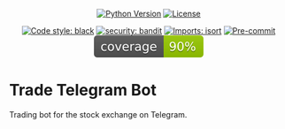 <div align="center">

[![Python Version](https://img.shields.io/pypi/pyversions/tradernet_api.svg)](https://pypi.org/project/tradernet_api/)
[![License](https://img.shields.io/github/license/kutsevol/tradernet-api)](https://github.com/kutsevol/tradernet-api/blob/main/LICENSE)

[![Code style: black](https://img.shields.io/badge/code%20style-black-000000.svg)](https://github.com/psf/black)
[![security: bandit](https://img.shields.io/badge/security-bandit-yellow.svg)](https://github.com/PyCQA/bandit)
[![Imports: isort](https://img.shields.io/badge/%20imports-isort-%231674b1?style=flat&labelColor=ef8336)](https://pycqa.github.io/isort/)
[![Pre-commit](https://img.shields.io/badge/pre--commit-enabled-brightgreen?logo=pre-commit&logoColor=white)](https://github.com/kutsevol/trade-telegram-bot/blob/main/.pre-commit-config.yaml)
![Coverage Report](assets/images/coverage.svg)

</div>

# Trade Telegram Bot
Trading bot for the stock exchange on Telegram. </br>
